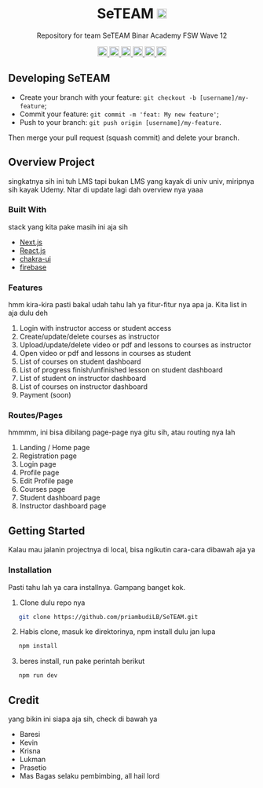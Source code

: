 <h1 align="center">SeTEAM <a href="https://sonarcloud.io/summary/new_code?id=priambudiLB_SeTEAM">
<img height="20px" src="https://sonarcloud.io/api/project_badges/quality_gate?project=priambudiLB_SeTEAM">
</a></h1>
<p align="center">Repository for team SeTEAM Binar Academy FSW Wave 12</p>

<p align="center">

<a href="https://sonarcloud.io/summary/new_code?id=priambudiLB_SeTEAM">

<img height="20px" src="https://sonarcloud.io/api/project_badges/measure?project=priambudiLB_SeTEAM&metric=vulnerabilities">
</a>
<a href="https://sonarcloud.io/summary/new_code?id=priambudiLB_SeTEAM">
<img height="20px" src="https://sonarcloud.io/api/project_badges/measure?project=priambudiLB_SeTEAM&metric=bugs">
</a>
<a href="https://sonarcloud.io/summary/new_code?id=priambudiLB_SeTEAM">
<img height="20px" src="https://sonarcloud.io/api/project_badges/measure?project=priambudiLB_SeTEAM&metric=code_smells">
</a>
<a href="https://sonarcloud.io/summary/new_code?id=priambudiLB_SeTEAM">
<img height="20px" src="https://sonarcloud.io/api/project_badges/measure?project=priambudiLB_SeTEAM&metric=duplicated_lines_density">
</a>
<a href="https://sonarcloud.io/summary/new_code?id=priambudiLB_SeTEAM">
<img height="20px" src="https://sonarcloud.io/api/project_badges/measure?project=priambudiLB_SeTEAM&metric=ncloc">
</a>
<a href="https://sonarcloud.io/summary/new_code?id=priambudiLB_SeTEAM">
<img height="20px" src="https://sonarcloud.io/api/project_badges/measure?project=priambudiLB_SeTEAM&metric=vulnerabilities">

</a>

</p>

## Developing SeTEAM

- Create your branch with your feature: `git checkout -b [username]/my-feature`;
- Commit your feature: `git commit -m 'feat: My new feature'`;
- Push to your branch: `git push origin [username]/my-feature`.

Then merge your pull request (squash commit) and delete your branch.

## Overview Project

singkatnya sih ini tuh LMS tapi bukan LMS yang kayak di univ univ, miripnya sih kayak Udemy. Ntar di update lagi dah overview nya yaaa

### Built With

stack yang kita pake masih ini aja sih

- [Next.js](https://nextjs.org/)
- [React.js](https://reactjs.org/)
- [chakra-ui](https://chakra-ui.com/)
- [firebase](https://firebase.com)

### Features

hmm kira-kira pasti bakal udah tahu lah ya fitur-fitur nya apa ja. Kita list in aja dulu deh

1. Login with instructor access or student access
2. Create/update/delete courses as instructor
3. Upload/update/delete video or pdf and lessons to courses as instructor
4. Open video or pdf and lessons in courses as student
5. List of courses on student dashboard
6. List of progress finish/unfinished lesson on student dashboard
7. List of student on instructor dashboard
8. List of courses on instructor dashboard
9. Payment (soon)

### Routes/Pages

hmmmm, ini bisa dibilang page-page nya gitu sih, atau routing nya lah

1. Landing / Home page
2. Registration page
3. Login page
4. Profile page
5. Edit Profile page
6. Courses page
7. Student dashboard page
8. Instructor dashboard page

## Getting Started

Kalau mau jalanin projectnya di local, bisa ngikutin cara-cara dibawah aja ya

### Installation

Pasti tahu lah ya cara installnya. Gampang banget kok.

1. Clone dulu repo nya

```sh
   git clone https://github.com/priambudiLB/SeTEAM.git
```

2. Habis clone, masuk ke direktorinya, npm install dulu jan lupa

```sh
   npm install
```

3. beres install, run pake perintah berikut

```sh
   npm run dev
```

## Credit

yang bikin ini siapa aja sih, check di bawah ya

- Baresi
- Kevin
- Krisna
- Lukman
- Prasetio
- Mas Bagas selaku pembimbing, all hail lord
